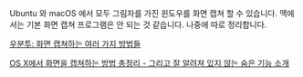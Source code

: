 Ubuntu 와 macOS 에서 모두 그림자를 가진 윈도우를 화면 캡쳐 할 수 있습니다. 맥에서는 기본 화면 캡쳐 프로그램은 안 되는 것 같습니다. 나중에 따로 정리합니다. 

[우분투: 화면 캡쳐하는 여러 가지 방법들](http://egloos.zum.com/zodiac12k/v/1273346)

[OS X에서 화면을 캡쳐하는 방법 총정리 - 그리고 잘 알려져 있지 않는 숨은 기능 소개](http://macnews.tistory.com/498)